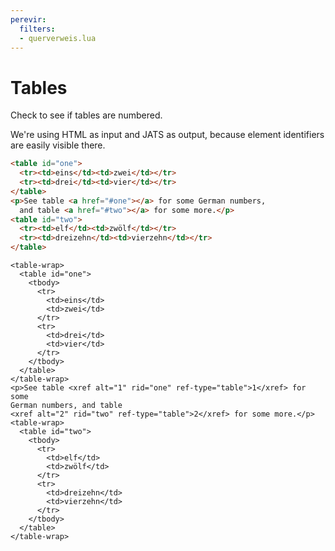 ```yaml
---
perevir:
  filters:
  - querverweis.lua
---
```


# Tables

Check to see if tables are numbered.

We're using HTML as input and JATS as output, because element
identifiers are easily visible there.

``` html {#input}
<table id="one">
  <tr><td>eins</td><td>zwei</td></tr>
  <tr><td>drei</td><td>vier</td></tr>
</table>
<p>See table <a href="#one"></a> for some German numbers,
  and table <a href="#two"></a> for some more.</p>
<table id="two">
  <tr><td>elf</td><td>zwölf</td></tr>
  <tr><td>dreizehn</td><td>vierzehn</td></tr>
</table>
```

``` jats {#output}
<table-wrap>
  <table id="one">
    <tbody>
      <tr>
        <td>eins</td>
        <td>zwei</td>
      </tr>
      <tr>
        <td>drei</td>
        <td>vier</td>
      </tr>
    </tbody>
  </table>
</table-wrap>
<p>See table <xref alt="1" rid="one" ref-type="table">1</xref> for some
German numbers, and table
<xref alt="2" rid="two" ref-type="table">2</xref> for some more.</p>
<table-wrap>
  <table id="two">
    <tbody>
      <tr>
        <td>elf</td>
        <td>zwölf</td>
      </tr>
      <tr>
        <td>dreizehn</td>
        <td>vierzehn</td>
      </tr>
    </tbody>
  </table>
</table-wrap>
```
